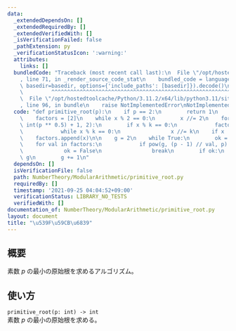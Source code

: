```yaml
---
data:
  _extendedDependsOn: []
  _extendedRequiredBy: []
  _extendedVerifiedWith: []
  _isVerificationFailed: false
  _pathExtension: py
  _verificationStatusIcon: ':warning:'
  attributes:
    links: []
  bundledCode: "Traceback (most recent call last):\n  File \"/opt/hostedtoolcache/Python/3.11.2/x64/lib/python3.11/site-packages/onlinejudge_verify/documentation/build.py\"\
    , line 71, in _render_source_code_stat\n    bundled_code = language.bundle(stat.path,\
    \ basedir=basedir, options={'include_paths': [basedir]}).decode()\n          \
    \         ^^^^^^^^^^^^^^^^^^^^^^^^^^^^^^^^^^^^^^^^^^^^^^^^^^^^^^^^^^^^^^^^^^^^^^^^^^^^^^^^^\n\
    \  File \"/opt/hostedtoolcache/Python/3.11.2/x64/lib/python3.11/site-packages/onlinejudge_verify/languages/python.py\"\
    , line 96, in bundle\n    raise NotImplementedError\nNotImplementedError\n"
  code: "def primitive_root(p):\n    if p == 2:\n        return 1\n    x = p - 1\n\
    \    factors = [2]\n    while x % 2 == 0:\n        x //= 2\n    for k in range(3,\
    \ int(p ** 0.5) + 1, 2):\n        if x % k == 0:\n            factors.append(k)\n\
    \            while x % k == 0:\n                x //= k\n    if x != 1:\n    \
    \    factors.append(x)\n\n    g = 2\n    while True:\n        ok = True\n    \
    \    for val in factors:\n            if pow(g, (p - 1) // val, p) == 1:\n   \
    \             ok = False\n                break\n        if ok:\n            return\
    \ g\n        g += 1\n"
  dependsOn: []
  isVerificationFile: false
  path: NumberTheory/ModularArithmetic/primitive_root.py
  requiredBy: []
  timestamp: '2021-09-25 04:04:52+09:00'
  verificationStatus: LIBRARY_NO_TESTS
  verifiedWith: []
documentation_of: NumberTheory/ModularArithmetic/primitive_root.py
layout: document
title: "\u539F\u59CB\u6839"
---
```


## 概要
素数 $p$ の最小の原始根を求めるアルゴリズム。

## 使い方
`primitive_root(p: int) -> int`  
素数 $p$ の最小の原始根を求める。
